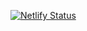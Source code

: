 [![Netlify Status](https://api.netlify.com/api/v1/badges/98245233-2fd1-47f3-8db5-3f52eff7f221/deploy-status)](https://app.netlify.com/sites/whatsapp-bot/deploys)
